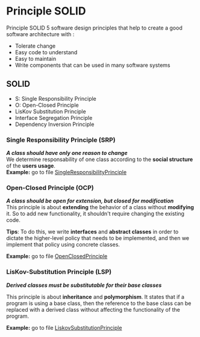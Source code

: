 # Principle SOLID
Principle SOLID 5 software design principles that help to create a good software architecture with :
- Tolerate change
- Easy code to understand
- Easy to maintain
- Write components that can be used in many software systems

## SOLID
- S: Single Responsibility Principle
- O: Open-Closed Principle
- LisKov Substitution Principle
- Interface Segregation Principle
- Dependency Inversion Principle

### Single Responsibility Principle (SRP)
***A class should have only one reason to change*** \
We determine responsability of one class according to the **social structure** of the **users usage**. \
**Example:** go to file [SingleResponsibilityPrinciple](./04x01_SRP)

### Open-Closed Principle (OCP)
***A class should be open for extension, but closed for modification*** \
This principle is about **extending** the behavior of a class without **modifying** it. So to add new functionality, it shouldn't require changing the existing code.

**Tips**: To do this, we write **interfaces** and **abstract classes** in order to dictate the higher-level policy that needs to be implemented, and then we implement that policy using concrete classes.

**Example:** go to file [OpenClosedPrinciple](./04x02_OCP)

### LisKov-Substitution Principle (LSP)
***Derived classes must be substitutable for their base classes*** 


This principle is about **inheritance** and **polymorphism**. It states that if a program is using a base class, then the reference to the base class can be replaced with a derived class without affecting the functionality of the program.

**Example:** go to file [LiskovSubstitutionPrinciple](./04x03_LSP)